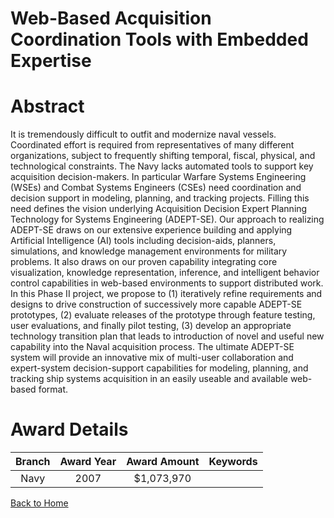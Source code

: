 
Web-Based Acquisition Coordination Tools with Embedded Expertise
================================================================

# Abstract


It is tremendously difficult to outfit and modernize naval vessels.  Coordinated effort is required from representatives of many different organizations, subject to frequently shifting temporal, fiscal, physical, and technological constraints.  The Navy lacks automated tools to support key acquisition decision-makers.  In particular Warfare Systems Engineering (WSEs) and Combat Systems Engineers (CSEs) need coordination and decision support in modeling, planning, and tracking projects.  Filling this need defines the vision underlying Acquisition Decision Expert Planning Technology for Systems Engineering (ADEPT-SE). Our approach to realizing ADEPT-SE draws on our extensive experience building and applying Artificial Intelligence (AI) tools including decision-aids, planners, simulations, and knowledge management environments for military problems.  It also draws on our proven capability integrating core visualization, knowledge representation, inference, and intelligent behavior control capabilities in web-based environments to support distributed work. In this Phase II project, we propose to (1) iteratively refine requirements and designs to drive construction of successively more capable ADEPT-SE prototypes, (2) evaluate releases of the prototype through feature testing, user evaluations, and finally pilot testing, (3) develop an appropriate technology transition plan that leads to introduction of novel and useful new capability into the Naval acquisition process.  The ultimate ADEPT-SE system will provide an innovative mix of multi-user collaboration and expert-system decision-support capabilities for modeling, planning, and tracking ship systems acquisition in an easily useable and available web-based format.  

# Award Details

|Branch|Award Year|Award Amount|Keywords|
| :---: | :---: | :---: | :---: |
|Navy|2007|$1,073,970||
  
  


[Back to Home](https://github.com/chrischow/dod_sbir_awards/DJ/#1866)